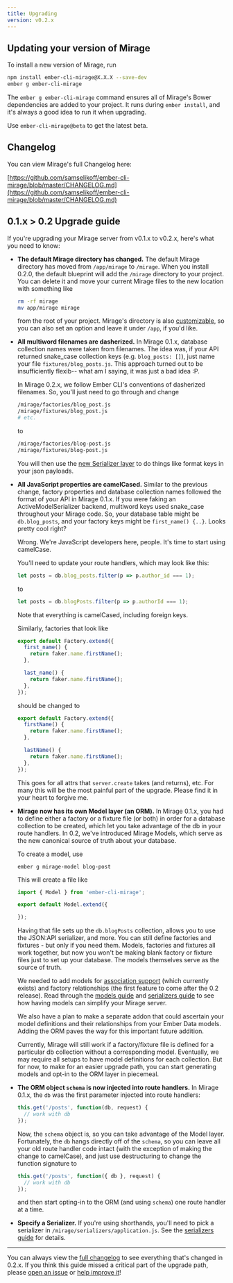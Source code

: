 ```yaml
---
title: Upgrading
version: v0.2.x
---
```


## Updating your version of Mirage

To install a new version of Mirage, run

```sh
npm install ember-cli-mirage@X.X.X --save-dev
ember g ember-cli-mirage
```

The `ember g ember-cli-mirage` command ensures all of Mirage's Bower dependencies are added to your project. It runs during `ember install`, and it's always a good idea to run it when upgrading.

Use `ember-cli-mirage@beta` to get the latest beta.

## Changelog

You can view Mirage's full Changelog here:

[https://github.com/samselikoff/ember-cli-mirage/blob/master/CHANGELOG.md](https://github.com/samselikoff/ember-cli-mirage/blob/master/CHANGELOG.md)

## 0.1.x > 0.2 Upgrade guide

If you're upgrading your Mirage server from v0.1.x to v0.2.x, here's what you need to know:

  - **The default Mirage directory has changed.** The default Mirage directory has moved from `/app/mirage` to `/mirage`. When you install 0.2.0, the default blueprint will add the `/mirage` directory to your project. You can delete it and move your current Mirage files to the new location with something like

    ```sh
    rm -rf mirage
    mv app/mirage mirage
    ```

    from the root of your project. Mirage's directory is also [customizable](../configuration/#directory), so you can also set an option and leave it under `/app`, if you'd like.

  - **All multiword filenames are dasherized.** In Mirage 0.1.x, database collection names were taken from filenames. The idea was, if your API returned snake_case collection keys (e.g. `blog_posts: []`), just name your file `fixtures/blog_posts.js`. This approach turned out to be insufficiently flexib-- what am I saying, it was just a bad idea :P.

    In Mirage 0.2.x, we follow Ember CLI's conventions of dasherized filenames. So, you'll just need to go through and change

    ```sh
    /mirage/factories/blog_post.js
    /mirage/fixtures/blog_post.js
    # etc.
    ```

    to

    ```sh
    /mirage/factories/blog-post.js
    /mirage/fixtures/blog-post.js
    ```

    You will then use the [new Serializer layer](../serializers) to do things like format keys in your json payloads.

  - **All JavaScript properties are camelCased.** Similar to the previous change, factory properties and database collection names followed the format of your API in Mirage 0.1.x. If you were faking an ActiveModelSerializer backend, multiword keys used snake_case throughout your Mirage code. So, your database table might be `db.blog_posts`, and your factory keys might be `first_name() {..}`. Looks pretty cool right?

    Wrong. We're JavaScript developers here, people. It's time to start using camelCase.

    You'll need to update your route handlers, which may look like this:

    ```js
    let posts = db.blog_posts.filter(p => p.author_id === 1);
    ```

    to

    ```js
    let posts = db.blogPosts.filter(p => p.authorId === 1);
    ```

    Note that everything is camelCased, including foreign keys.

    Similarly, factories that look like

    ```js
    export default Factory.extend({
      first_name() {
        return faker.name.firstName();
      },

      last_name() {
        return faker.name.firstName();
      },
    });
    ```

    should be changed to

    ```js
    export default Factory.extend({
      firstName() {
        return faker.name.firstName();
      },

      lastName() {
        return faker.name.firstName();
      },
    });
    ```

    This goes for all attrs that `server.create` takes (and returns), etc. For many this will be the most painful part of the upgrade. Please find it in your heart to forgive me.

  - **Mirage now has its own Model layer (an ORM).** In Mirage 0.1.x, you had to define either a factory or a fixture file (or both) in order for a database collection to be created, which let you take advantage of the db in your route handlers. In 0.2, we've introduced Mirage Models, which serve as the new canonical source of truth about your database.

    To create a model, use

    ```
    ember g mirage-model blog-post
    ```

    This will create a file like

    ```js
    import { Model } from 'ember-cli-mirage';

    export default Model.extend({

    });
    ```

    Having that file sets up the `db.blogPosts` collection, allows you to use the JSON:API serializer, and more. You can still define factories and fixtures - but only if you need them. <!-- not yet! in 0.6.0 For instance, given the model above, `server.create('blog-post')` would create a blank `blog-post` model. You could then make a factory for models that need more customization. --> Models, factories and fixtures all work together, but now you won't be making blank factory or fixture files just to set up your database. The models themselves serve as the source of truth.

    We needed to add models for [association support](../models/#associations) (which currently exists) and factory relationships (the first feature to come after the 0.2 release). Read through the [models guide](../models) and [serializers guide](../serializers) to see how having models can simplify your Mirage server.

    We also have a plan to make a separate addon that could ascertain your model definitions and their relationships from your Ember Data models. Adding the ORM paves the way for this important future addition.

    Currently, Mirage will still work if a factory/fixture file is defined for a particular db collection without a corresponding model. Eventually, we may require all setups to have model definitions for each collection. But for now, to make for an easier upgrade path, you can start generating models and opt-in to the ORM layer in piecemeal.

- **The ORM object `schema` is now injected into route handlers.** In Mirage 0.1.x, the `db` was the first parameter injected into route handlers:

  ```js
  this.get('/posts', function(db, request) {
    // work with db
  });
  ```

  Now, the `schema` object is, so you can take advantage of the Model layer. Fortunately, the `db` hangs directly off of the `schema`, so you can leave all your old route handler code intact (with the exception of making the change to camelCase), and just use destructuring to change the function signature to

  ```js
  this.get('/posts', function({ db }, request) {
    // work with db
  });
  ```

  and then start opting-in to the ORM (and using `schema`) one route handler at a time.
  
- **Specify a Serializer.** If you're using shorthands, you'll need to pick a serializer in `/mirage/serializers/application.js`. See the [serializers guide](../serializers) for details.

---

You can always view the [full changelog](https://github.com/samselikoff/ember-cli-mirage/blob/master/CHANGELOG.md) to see everything that's changed in 0.2.x. If you think this guide missed a critical part of the upgrade path, please [open an issue](https://github.com/samselikoff/ember-cli-mirage/issues/new) or [help improve it](https://github.com/samselikoff/ember-cli-mirage/edit/gh-pages/docs/v0.2.x/upgrading.md)!
